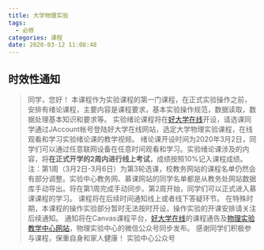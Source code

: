 ```yaml
---
title: 大学物理实验
tags:
  - 必修
categories: 课程
date: 2020-03-12 11:08:48
---
```


## 时效性通知

> 同学，您好！
> 本课程作为实验课程的第一门课程，在正式实验操作之前，安排有绪论课程，主要内容是课程要求，基本实验操作规范，数据读取，数据处理基本知识和要求等。
> 实验绪论课程将在[好大学在线](http://www.cnmooc.org)开设，请选课同学通过JAccount帐号登陆好大学在线网站，选定大学物理实验课程，在线观看和学习实验绪论课的教学视频。
> 绪论课开设时间为2020年3月2日，同学们可以通过任意联网设备在任意时间观看和学习。实验绪论课涉及的内容，将**在正式开学的2周内进行线上考试**，成绩按照10%记入课程成绩。
> 注：第1周（3月2日-3月6日）为第3轮选课，校教务网站的课程名单仍然会有部分调整。实验中心教务网、慕课网站的同学名单都是从教务处网站数据库手动导出。将在第1周完成手动同步。第2周开始，同学们可以正式进入慕课课程的学习。
> 课程将在后续时间通知线上或者线下答疑环节。
> 在特殊时期，本课程的操作实验部分暂时无法按时开设，操作实验的开课安排请关注后续通知。
> 通知将在Canvas课程平台，[好大学在线](http://www.cnmooc.org)的课程通告及[物理实验教学中心网站](http://pec.sjtu.edu.cn)，物理实验中心的微信公众号同步发布。
> 感谢同学们积极参与课程，保重自身和家人健康！
> 实验中心公众号

<!--more-->